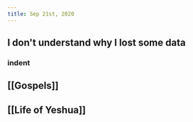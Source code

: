 ```yaml
---
title: Sep 21st, 2020
---
```


## I don't understand why I lost some data
### indent
## [[Gospels]]
## [[Life of Yeshua]]
